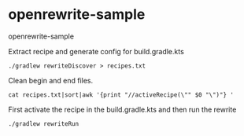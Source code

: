 # openrewrite-sample
openrewrite-sample

Extract recipe and generate config for build.gradle.kts
    
    ./gradlew rewriteDiscover > recipes.txt

Clean begin and end files.
    
    cat recipes.txt|sort|awk '{print "//activeRecipe(\"" $0 "\")"} '


First activate the recipe in the build.gradle.kts and then run the rewrite

    ./gradlew rewriteRun
